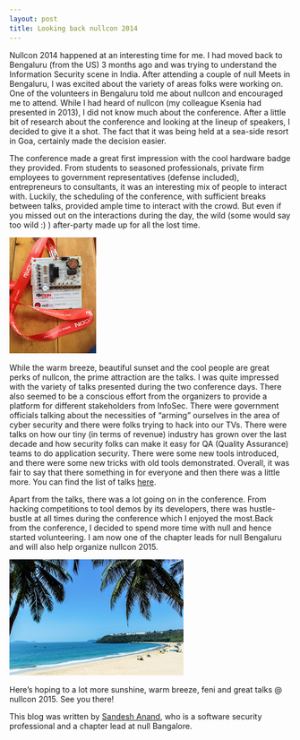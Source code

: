 ```yaml
---
layout: post
title: Looking back nullcon 2014
---
```


Nullcon 2014 happened at an interesting time for me. I had moved back to Bengaluru (from the US) 3 months ago and was trying to understand the Information Security scene in India. After attending a couple of null Meets in Bengaluru, I was excited about the variety of areas folks were working on. One of the volunteers in Bengaluru told me about nullcon and encouraged me to attend. While I had heard of nullcon (my colleague Ksenia had presented in 2013), I did not know much about the conference. After a little bit of research about the conference and looking at the lineup of speakers, I decided to give it a shot. The fact that it was being held at a sea-side resort in Goa, certainly made the decision easier.
<!--more-->

The conference made a great first impression with the cool hardware badge they provided. From students to seasoned professionals, private firm employees to government representatives (defense included), entrepreneurs to  consultants, it was an interesting mix of people to interact with. Luckily, the scheduling of the conference, with sufficient breaks between talks, provided ample time to interact with the crowd. But even if you missed out on the interactions during the day, the wild (some would say too wild :) ) after-party made up for all the lost time.

![Nullcon 2014 badge](/images/nullcon2014badge.jpg "nullcon 2014")

While the warm breeze, beautiful sunset and the cool people are great perks of nullcon, the prime attraction are the talks. I was quite impressed with the variety of talks presented during the two conference days. There also seemed to be a conscious effort from the organizers to provide a platform for different stakeholders from InfoSec. There were government officials talking about the necessities of “arming” ourselves in the area of cyber security and there were folks trying to hack into our TVs. There were talks on how our tiny (in terms of revenue) industry has grown over the last decade and how security folks can make it easy for QA (Quality Assurance) teams to do application security. There were some new tools introduced, and there were some new tricks with old tools demonstrated. Overall, it was fair to say that there something in for everyone and then there was a little more. You can find the list of talks [here](http://nullcon.net/website/archives/goa-2014.php).

Apart from the talks, there was a lot going on in the conference. From hacking competitions to tool demos by its developers, there was hustle-bustle at all times during the conference which I enjoyed the most.Back from the conference, I decided to spend more time with null and hence started volunteering. I am now one of the chapter leads for null Bengaluru and will also help organize nullcon 2015.

![bogmallo](/images/bogmallo_resort.jpg "View from the Bogmallo beach resort - The venue of nullcon 2014. Image courtesy Riyaz Walikar")

Here’s hoping to a lot more sunshine, warm breeze, feni and great talks @ nullcon 2015. See you there!

 This blog was written by [Sandesh Anand](https://twitter.com/JubbaOnJeans), who is a software security professional and a chapter lead at null Bangalore. 